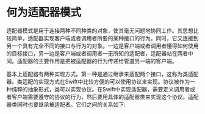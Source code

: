 # 何为适配器模式
  适配器模式是用于连接两种不同种类的对象，使其毫无问题地协同工作。其思想比较简单，适配器实现客户端或者调用者所要的某种接口的行为。同时，它又连接到另一个具有完全不同的接口与行为的对象。一边是客户端或者调用者懂得如何使用的目标接口，另一边是客户端或者调用者一无所知的适配者，适配器站在两者中间。适配器的主要作用是把被适配器的行为传递给管道另一端的客户端。

  基本上适配器有两种实现方式。第一种是通过继承来适配两个接口，这称为类适配器。类适配的实现方式在Swift中比较方便的可以使用协议来实现。协议被作为一种纯粹的抽象形式，类可以实现协议。在Swift中实现适配器，需要定义调用者或者客户端需要遵守的协议的行为，然后要用具体的适配器类来实现这个协议。适配器类同时也要继承被适配者。它们之间的关系如下:

